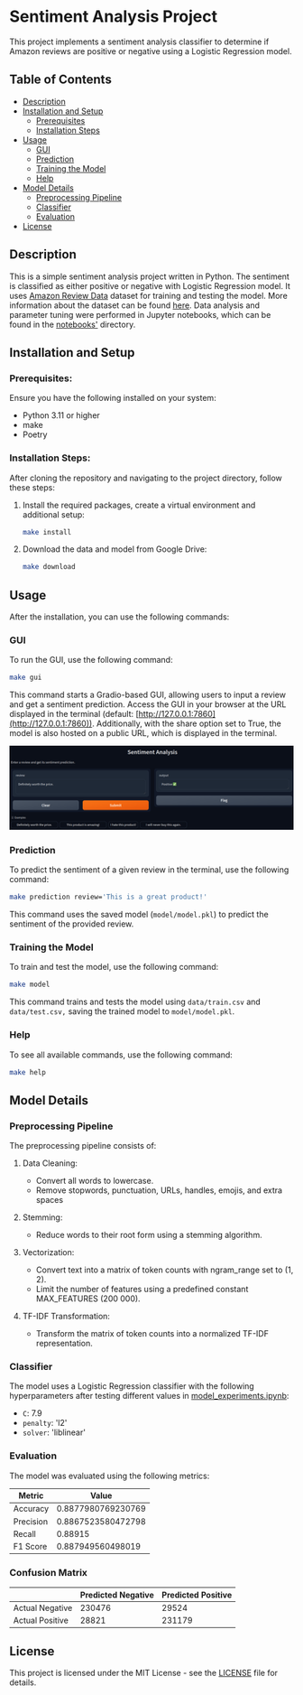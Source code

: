 # Sentiment Analysis Project

This project implements a sentiment analysis classifier to determine if Amazon reviews are positive or negative using a
Logistic Regression model.

## Table of Contents

- [Description](#description)
- [Installation and Setup](#installation-and-setup)
    - [Prerequisites](#prerequisites)
    - [Installation Steps](#installation-steps)
- [Usage](#usage)
    - [GUI](#gui)
    - [Prediction](#prediction)
    - [Training the Model](#training-the-model)
    - [Help](#help)
- [Model Details](#model-details)
    - [Preprocessing Pipeline](#preprocessing-pipeline)
    - [Classifier](#classifier)
    - [Evaluation](#evaluation)
- [License](#license)

## Description

This is a simple sentiment analysis project written in Python. The sentiment is classified as either positive or
negative with Logistic Regression model. It
uses [Amazon Review Data](https://www.kaggle.com/datasets/bittlingmayer/amazonreviews) dataset for training and testing
the model. More information about the dataset can be found [here](data/README.md). Data analysis and parameter tuning
were performed in Jupyter notebooks, which can be found in the [notebooks'](notebooks) directory.

## Installation and Setup

### Prerequisites:

Ensure you have the following installed on your system:

- Python 3.11 or higher
- make
- Poetry

### Installation Steps:

After cloning the repository and navigating to the project directory, follow these steps:

1. Install the required packages, create a virtual environment and additional setup:
    ```bash
    make install
    ```

2. Download the data and model from Google Drive:
    ```bash
    make download
    ```

## Usage

After the installation, you can use the following commands:

### GUI

To run the GUI, use the following command:

```bash
make gui
```

This command starts a Gradio-based GUI, allowing users to input a review and get a sentiment prediction. Access the GUI
in your browser at the URL displayed in the terminal (default: [http://127.0.0.1:7860](http://127.0.0.1:7860)).
Additionally, with the share
option set to True, the model is also hosted on a public URL, which is displayed in the terminal.

![GUI](assets/gradio.png)

### Prediction

To predict the sentiment of a given review in the terminal, use the following command:

```bash
make prediction review='This is a great product!'
```

This command uses the saved model (`model/model.pkl`) to predict the sentiment of the provided review.

### Training the Model

To train and test the model, use the following command:

```bash
make model
```

This command trains and tests the model using `data/train.csv` and `data/test.csv,` saving the trained model
to `model/model.pkl`.

### Help

To see all available commands, use the following command:

```bash
make help
```

## Model Details

### Preprocessing Pipeline

The preprocessing pipeline consists of:

1. Data Cleaning:
    - Convert all words to lowercase.
    - Remove stopwords, punctuation, URLs, handles, emojis, and extra spaces

2. Stemming:
    - Reduce words to their root form using a stemming algorithm.

3. Vectorization:
    - Convert text into a matrix of token counts with ngram_range set to (1, 2).
    - Limit the number of features using a predefined constant MAX_FEATURES (200 000).

4. TF-IDF Transformation:
    - Transform the matrix of token counts into a normalized TF-IDF representation.

### Classifier

The model uses a Logistic Regression classifier with the following hyperparameters after testing different values in
[model_experiments.ipynb](notebooks/model_experiments.ipynb):

- `C`: 7.9
- `penalty`: 'l2'
- `solver`: 'liblinear'

### Evaluation

The model was evaluated using the following metrics:

| Metric    | Value              |
|-----------|--------------------|
| Accuracy  | 0.8877980769230769 |
| Precision | 0.8867523580472798 |
| Recall    | 0.88915            |
| F1 Score  | 0.887949560498019  |

### Confusion Matrix

|                 | Predicted Negative | Predicted Positive |
|-----------------|--------------------|--------------------|
| Actual Negative | 230476             | 29524              |
| Actual Positive | 28821              | 231179             |

## License

This project is licensed under the MIT License - see the [LICENSE](LICENSE) file for details.

